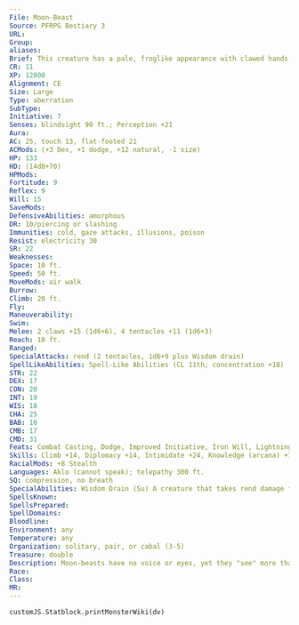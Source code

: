 ```yaml
---
File: Moon-Beast
Source: PFRPG Bestiary 3
URL: 
Group: 
aliases: 
Brief: This creature has a pale, froglike appearance with clawed hands, no eyes, a wide mouth, and a snout ending in pink tentacles.
CR: 11
XP: 12800
Alignment: CE
Size: Large
Type: aberration
SubType: 
Initiative: 7
Senses: blindsight 90 ft.; Perception +21
Aura: 
AC: 25, touch 13, flat-footed 21
ACMods: (+3 Dex, +1 dodge, +12 natural, -1 size)
HP: 133
HD: (14d8+70)
HPMods: 
Fortitude: 9
Reflex: 9
Will: 15
SaveMods: 
DefensiveAbilities: amorphous
DR: 10/piercing or slashing
Immunities: cold, gaze attacks, illusions, poison
Resist: electricity 30
SR: 22
Weaknesses: 
Space: 10 ft.
Speed: 50 ft.
MoveMods: air walk
Burrow: 
Climb: 20 ft.
Fly: 
Maneuverability: 
Swim: 
Melee: 2 claws +15 (1d6+6), 4 tentacles +11 (1d6+3)
Reach: 10 ft.
Ranged: 
SpecialAttacks: rend (2 tentacles, 1d6+9 plus Wisdom drain)
SpellLikeAbilities: Spell-Like Abilities (CL 11th; concentration +18)  Constant-air walk  At Will-detect thoughts (DC 19)  3/day-charm monster (DC 21), dispel magic, dominate person (DC 22), shadow conjuration (DC 21), shadow evocation (DC 22), veil (DC 23)  1/day-confusion (DC 21), major image (DC 20), mirage arcana (DC 22), plane shift (self only)
STR: 22
DEX: 17
CON: 20
INT: 19
WIS: 18
CHA: 25
BAB: 10
CMB: 17
CMD: 31
Feats: Combat Casting, Dodge, Improved Initiative, Iron Will, Lightning Reflexes, Mobility, Weapon Focus (tentacle)
Skills: Climb +14, Diplomacy +14, Intimidate +24, Knowledge (arcana) +11, Knowledge (planes) +18, Perception +21, Sense Motive +18, Spellcraft +21, Stealth +24, Use Magic Device +21
RacialMods: +8 Stealth
Languages: Aklo (cannot speak); telepathy 300 ft.
SQ: compression, no breath
SpecialAbilities: Wisdom Drain (Su) A creature that takes rend damage from a moon-beast must succeed at a DC 22 Will save or take 1d4 points of Wisdom drain. A moon-beast heals 5 points of damage for each point of Wisdom it drains in this manner. If it drains a victim to  0 Wisdom, the moon-beast gains the effects of a heal spell. The save DC is Constitution-based.
SpellsKnown: 
SpellsPrepared: 
SpellDomains: 
Bloodline: 
Environment: any
Temperature: any
Organization: solitary, pair, or cabal (3-5)
Treasure: double
Description: Moon-beasts have no voice or eyes, yet they "see" more than most and can project their thoughts into the very minds of those they wish to communicate with. These monstrosities hail not from any physical moon, but rather from the shared satellite of all slumbering minds in the Dimension of Dream beyond the wall of sleep. Here, the moon-beasts raise stone cities on the oily shores of night-black seas found upon the dark side of the dreaming moon, from which they launch long, dark galleys crewed by not-quite-human slaves that sail through the void of space down to the seas of the Dimension of Dream to seek new slaves and stranger, more sinister wares.  Moon-beasts are slavers, first and foremost. They use their spell-like abilities to curb rebellion or to quickly gain minions, but much prefer using physical and mental regimens of torment and reconditioning to break the spirit of their captives. They often work with the denizens of Leng, a metaphysically nearby dimension of nightmare and madness, although as often as not these planar neighbors serve the moon-beasts merely as slaves.  Worshipers of ageless entities from beyond the stars, moon-beasts are often compelled to travel to the Material Plane for strange and frightening causes, not the least of which is gathering suitable sacrifices for their mysterious and demanding lords.  A moon-beast is 9 feet long and weighs 800 pounds.
Race: 
Class: 
MR: 
---
```

```dataviewjs
customJS.Statblock.printMonsterWiki(dv)
```
